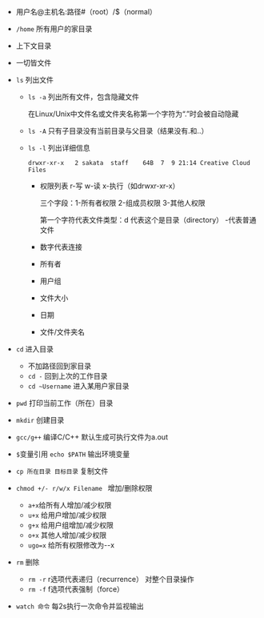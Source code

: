 - 用户名@主机名:路径#（root）/$（normal）

- `/home` 所有用户的家目录

- 上下文目录

- 一切皆文件

- `ls` 列出文件

  - `ls -a` 列出所有文件，包含隐藏文件

    在Linux/Unix中文件名或文件夹名称第一个字符为“.”时会被自动隐藏

  - `ls -A` 只有子目录没有当前目录与父目录（结果没有.和..）

  - `ls -l` 列出详细信息

    `drwxr-xr-x   2 sakata  staff    64B  7  9 21:14 Creative Cloud Files`

    - 权限列表 r-写 w-读 x-执行（如drwxr-xr-x）

      三个字段：1-所有者权限 2-组成员权限 3-其他人权限

      第一个字符代表文件类型：d 代表这个是目录（directory） -代表普通文件

    - 数字代表连接

    - 所有者

    - 用户组

    - 文件大小

    - 日期

    - 文件/文件夹名

- `cd` 进入目录

  - 不加路径回到家目录 
  - `cd -` 回到上次的工作目录
  - `cd ~Username` 进入某用户家目录

- `pwd` 打印当前工作（所在）目录

- `mkdir` 创建目录

- `gcc/g++` 编译C/C++ 默认生成可执行文件为a.out

- `$`变量引用 `echo $PATH` 输出环境变量

- `cp 所在目录 目标目录` 复制文件

- `chmod +/- r/w/x Filename ` 增加/删除权限

  - `a+x`给所有人增加/减少权限
  - `u+x` 给用户增加/减少权限
  - `g+x` 给用户组增加/减少权限
  - `o+x` 其他人增加/减少权限
  - `ugo=x` 给所有权限修改为--x

- `rm` 删除

  - `rm -r` r选项代表递归（recurrence） 对整个目录操作
  - `rm -f` f选项代表强制（force）

- `watch 命令` 每2s执行一次命令并监视输出 